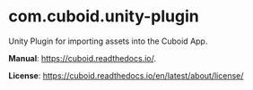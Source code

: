 # com.cuboid.unity-plugin
Unity Plugin for importing assets into the Cuboid App. 

**Manual**: https://cuboid.readthedocs.io/.

**License**: https://cuboid.readthedocs.io/en/latest/about/license/